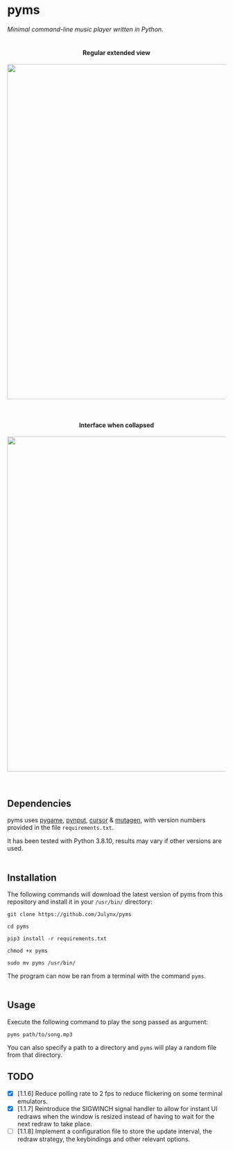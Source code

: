 # pyms
*Minimal command-line music player written in Python.*
<br><br>

<h4 align="center">Regular extended view</h4>
<p align="center">  
  <img width="772" src="https://i.imgur.com/DlI6U2g.png">
</p>
<br>

<h4 align="center">Interface when collapsed</h4>
<p align="center">  
  <img width="772" src="https://i.imgur.com/4hC3hmk.png">
</p>
<br>

## Dependencies
pyms uses [pygame](https://pypi.org/project/pygame/), [pynput](https://pypi.org/project/pynput/), [cursor](https://pypi.org/project/cursor/) & [mutagen](https://pypi.org/project/mutagen/), with version numbers provided in the file `requirements.txt`.

It has been tested with Python 3.8.10, results may vary if other versions are used.
<br><br>

## Installation
The following commands will download the latest version of pyms from this repository 
and install it in your `/usr/bin/` directory:
```
git clone https://github.com/Julynx/pyms
```
```
cd pyms
```
```
pip3 install -r requirements.txt
```
```
chmod +x pyms
```
```
sudo mv pyms /usr/bin/
```
The program can now be ran from a terminal with the command `pyms`.
<br><br>

## Usage
Execute the following command to play the song passed as argument:
```
pyms path/to/song.mp3
```
You can also specify a path to a directory and `pyms` will play a random file from that directory.

## TODO
- [x] [1.1.6] Reduce polling rate to 2 fps to reduce flickering on some terminal emulators.
- [x] [1.1.7] Reintroduce the SIGWINCH signal handler to allow for instant UI redraws when the window is resized instead of having to wait for the next redraw to take place.
- [ ] [1.1.8] Implement a configuration file to store the update interval, the redraw strategy, the keybindings and other relevant options.
